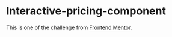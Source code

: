 # Interactive-pricing-component
This is one of the challenge from [Frontend Mentor](https://www.frontendmentor.io/challenges/interactive-pricing-component-t0m8PIyY8).
